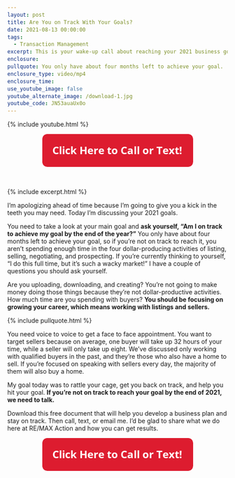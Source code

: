 ```yaml
---
layout: post
title: Are You on Track With Your Goals?
date: 2021-08-13 00:00:00
tags:
  - Transaction Management
excerpt: This is your wake-up call about reaching your 2021 business goals.
enclosure:
pullquote: You only have about four months left to achieve your goal.
enclosure_type: video/mp4
enclosure_time:
use_youtube_image: false
youtube_alternate_image: /download-1.jpg
youtube_code: JN53auaUx0o
---
```

{% include youtube.html %}

<center><a href="tel:6306382600"><img width="345" height="75" src="uploads/Button - 345.png" /></a></center>

&nbsp;

{% include excerpt.html %}

I’m apologizing ahead of time because I’m going to give you a kick in the teeth you may need. Today I’m discussing your 2021 goals.

You need to take a look at your main goal and **ask yourself, “Am I on track to achieve my goal by the end of the year?”** You only have about four months left to achieve your goal, so if you’re not on track to reach it, you aren’t spending enough time in the four dollar-producing activities of listing, selling, negotiating, and prospecting. If you’re currently thinking to yourself, “I do this full time, but it’s such a wacky market\!” I have a couple of questions you should ask yourself.

Are you uploading, downloading, and creating? You’re not going to make money doing those things because they’re not dollar-productive activities. How much time are you spending with buyers? **You should be focusing on growing your career, which means working with listings and sellers.**

{% include pullquote.html %}

You need voice to voice to get a face to face appointment. You want to target sellers because on average, one buyer will take up 32 hours of your time, while a seller will only take up eight. We’ve discussed only working with qualified buyers in the past, and they’re those who also have a home to sell. If you’re focused on speaking with sellers every day, the majority of them will also buy a home.

My goal today was to rattle your cage, get you back on track, and help you hit your goal. **If you’re not on track to reach your goal by the end of 2021, we need to talk.&nbsp;**

Download this free document that will help you develop a business plan and stay on track. Then call, text, or email me. I’d be glad to share what we do here at RE/MAX Action and how you can get results.&nbsp;

<center><a href="tel:6306382600"><img width="345" height="75" src="uploads/Button - 345.png" /></a></center>
